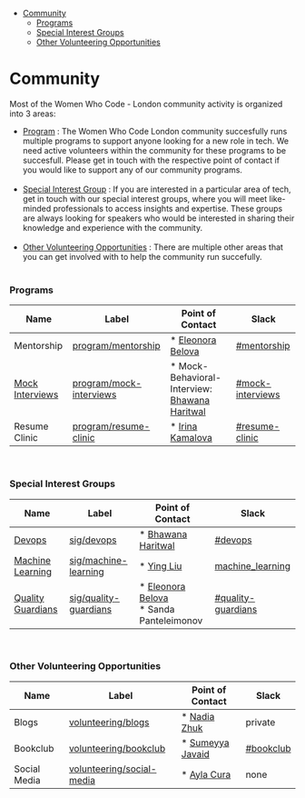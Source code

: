 - [Community](#community)
    - [Programs](#programs)
    - [Special Interest Groups](#special-interest-groups)
    - [Other Volunteering Opportunities](#other-volunteering-opportunities)

# Community

Most of the Women Who Code - London community activity is organized into 3 areas:

- [Program](#programs) : The Women Who Code London community succesfully runs multiple programs to support anyone looking for a new role in tech. We need active volunteers within the community for these programs to be succesfull. Please get in touch with the respective point of contact if you would like to support any of our community programs.<br></br>
- [Special Interest Group](#special-interest-groups) : If you are interested in a particular area of tech, get in touch with our special interest groups, where you will meet like-minded professionals to access insights and expertise. These groups are always looking for speakers who would be interested in sharing their knowledge and experience with the community.<br></br>
- [Other Volunteering Opportunities](#other-volunteering-opportunities) : There are multiple other areas that you can get involved with to help the community run succefully.<br></br>

### Programs

| Name | Label | Point of Contact | Slack |
|------|-------|--------|---------|
| Mentorship |[program/mentorship](https://github.com/WomenWhoCode/WWCode-London/labels/program%2Fmentorship)|* [Eleonora Belova](https://github.com/nora-weisser) |[#mentorship](https://wwcodelondon.slack.com/archives/CJ0S3FZK8)
|[Mock Interviews](resources/mock-interviews/)|[program/mock-interviews](https://github.com/WomenWhoCode/WWCode-London/labels/program%2Fmock-interviews)|* Mock-Behavioral-Interview: [Bhawana Haritwal](https://github.com/bharitwal) | [#mock-interviews](https://wwcodelondon.slack.com/archives/C03LFUH9W3X)
|Resume Clinic|[program/resume-clinic](https://github.com/WomenWhoCode/WWCode-London/labels/program%2Fresume-clinic)|* [Irina Kamalova](https://github.com/irenkamalova) |[#resume-clinic](https://wwcodelondon.slack.com/archives/C039W47EX9R)
<br>


### Special Interest Groups

| Name | Label | Point of Contact| Slack | 
|------|-------|--------|---------|
|[Devops](resources/devops/README.md)|[sig/devops](https://github.com/WomenWhoCode/WWCode-London/labels/sig%2Fdevops)|* [Bhawana Haritwal](https://github.com/bharitwal)|[#devops](https://wwcodelondon.slack.com/archives/C040ZQEMS3D)|
|[Machine Learning](resources/machine-learning/README.md)|[sig/machine-learning](https://github.com/WomenWhoCode/WWCode-London/labels/sig%2Fmachine-learning)|* [Ying Liu](https://github.com/sophia172) | [machine_learning](https://wwcodelondon.slack.com/archives/C0320QG5TDL)|
|[Quality Guardians](resources/quality-guardians/README.md)|[sig/quality-guardians](https://github.com/WomenWhoCode/WWCode-London/labels/sig%2Fquality-guardians)|* [Eleonora Belova](https://github.com/nora-weisser)<br> * Sanda Panteleimonov |[#quality-guardians](https://wwcodelondon.slack.com/archives/C043LLPNVUG)
<br>


### Other Volunteering Opportunities

| Name | Label | Point of Contact| Slack | 
|------|-------|--------|---------|
|Blogs|[volunteering/blogs](https://github.com/WomenWhoCode/WWCode-London/labels/volunteering%2Fblogs)|* [Nadia Zhuk](https://github.com/beetlehope)| private|
|Bookclub|[volunteering/bookclub](https://github.com/WomenWhoCode/WWCode-London/labels/volunteering%2Fbookclub)|* [Sumeyya Javaid](https://github.com/j4sum)| [#bookclub](https://wwcodelondon.slack.com/archives/C01RX3S1Z4Z)|
|Social Media|[volunteering/social-media](https://github.com/WomenWhoCode/WWCode-London/labels/volunteering%2Fsocial-media)|* [Ayla Cura](https://github.com/aylacura)| none |




